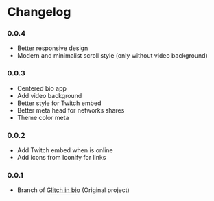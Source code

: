# Changelog

### 0.0.4
- Better responsive design
- Modern and minimalist scroll style (only without video background)

### 0.0.3
- Centered bio app
- Add video background
- Better style for Twitch embed
- Better meta head for networks shares
- Theme color meta

### 0.0.2
- Add Twitch embed when is online
- Add icons from Iconify for links

### 0.0.1
- Branch of [Glitch in bio](https://glitch.com/~glitch-in-bio) (Original project)